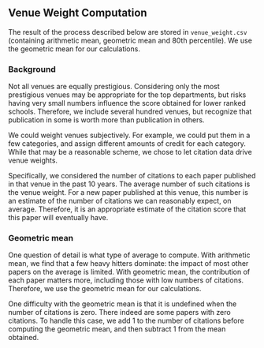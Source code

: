 ## Venue Weight Computation 

The result of the process described below are stored in `venue_weight.csv` (containing arithmetic mean, geometric mean and 80th percentile). We use the geometric mean for our calculations.

### Background

Not all venues are equally prestigious.  Considering only the most prestigious venues may be appropriate for the top departments, but risks having very small numbers influence the score obtained for lower ranked schools.  Therefore, we include several hundred venues, but recognize that publication in some is worth more than publication in others.

We could weight venues subjectively.  For example, we could put them in a few categories, and assign different amounts of credit for each category.  While that may be a reasonable scheme, we chose to let citation data drive venue weights.

Specifically, we considered the number of citations to each paper published in that venue in the past 10 years.  The average number of such citations is the venue weight.  For a new paper published at this venue, this number is an estimate of the number of citations we can reasonably expect, on average.  Therefore, it is an appropriate estimate of the citation score that this paper will eventually have.

### Geometric mean

One question of detail is what type of average to compute.  With arithmetic mean, we find that a few heavy hitters dominate: the impact of most other papers on the average is limited.  With geometric mean, the contribution of each paper matters more, including those with low numbers of citations.
Therefore, we use the geometric mean for our calculations.

One difficulty with the geometric mean is that it is undefined when the number of citations is zero.  There indeed are some papers with zero citations.  To handle this case, we add 1 to the number of citations before computing the geometric mean, and then subtract 1 from the mean obtained.

